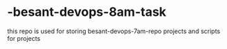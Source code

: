 # -besant-devops-8am-task
this repo is used for storing besant-devops-7am-repo projects and scripts for projects
